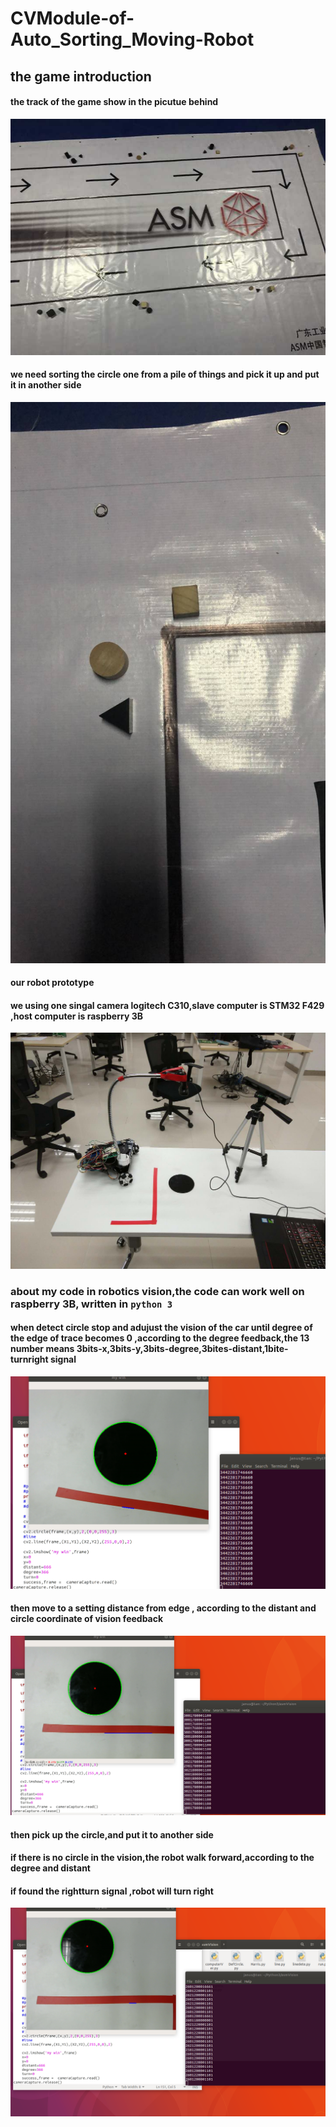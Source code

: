 # CVModule-of-Auto_Sorting_Moving-Robot
## the game introduction
#### the track of the game show in the picutue behind
![](https://github.com/JanusTan/Auto_Sorting_MovingRobotCVModule/blob/master/track1.jpg)
#### we need sorting the circle one from a pile of things and pick it up and put it in another side
![](https://github.com/JanusTan/Auto_Sorting_MovingRobotCVModule/blob/master/sortting.jpg)
#### our robot prototype
#### we using one singal camera logitech C310,slave computer is STM32 F429 ,host computer is raspberry 3B
![](https://github.com/JanusTan/Auto_Sorting_MovingRobotCVModule/blob/master/robotprototype.jpg)
### about my code in robotics vision,the code can work well on raspberry 3B, written in `python 3`
#### when detect circle stop and adujust the vision of the car until degree of the edge of trace becomes 0 ,according to the degree feedback,the 13 number means 3bits-x,3bits-y,3bits-degree,3bites-distant,1bite-turnright signal
![](https://github.com/JanusTan/Auto_Sorting_MovingRobotCVModule/blob/master/result2.png)
#### then move to a setting distance from edge , according to the distant and circle coordinate of vision feedback
![](https://github.com/JanusTan/Auto_Sorting_MovingRobotCVModule/blob/master/result1.png)
#### then pick up the circle,and put it to another side
#### if there is no circle in the vision,the robot walk forward,according to the degree and distant
#### if found the rightturn signal ,robot will turn right
![](https://github.com/JanusTan/Auto_Sorting_MovingRobotCVModule/blob/master/result0.png)
